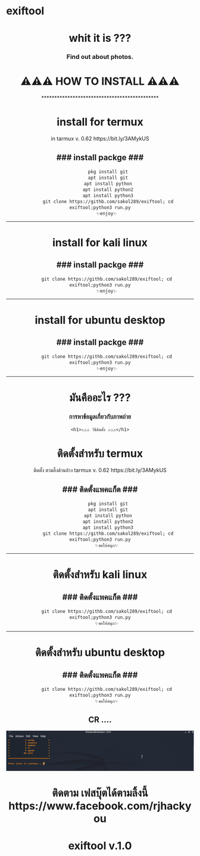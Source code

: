 # exiftool

<center><body>
<h1> whit it is ??? </h1>

<h3>Find out about photos.</h3>
	
<h1>⚠⚠⚠ HOW TO INSTALL ⚠⚠⚠</h1>
 *********************************************
 
<h1>install for termux</h1> 
           in tarmux v. 0.62
            https://bit.ly/3AMykUS

<h2>  ### install packge ###  </h2>

          pkg install git
          apt install git
          apt install python
          apt install python2
          apt install python3
		  git clone https://githb.com/sakol289/exiftool; cd exiftool;python3 run.py
         ✨enjoy✨

*********************************************
<h1>install for kali linux</h1> 


<h2>  ### install packge ###  </h2>

         git clone https://githb.com/sakol289/exiftool; cd exiftool;python3 run.py
         ✨enjoy✨
  *********************************************
<h1>install for ubuntu desktop</h1> 


 <h2>### install packge ###</h2>  

         git clone https://githb.com/sakol289/exiftool; cd exiftool;python3 run.py
         ✨enjoy✨





 *********************************************
 <h1> มันคืออะไร ??? </h1>

<h3>การหาข้อมูลเกี่ยวกับภาพถ่าย</h3>
	
	<h1>⚠⚠⚠ วิธีติดตั้ง ⚠⚠⚠</h1>
<h1>ติดตั้งสำหรับ termux</h1> 
           ติดตั้ง ตามลิ้งด้านล้าง tarmux v. 0.62
            https://bit.ly/3AMykUS

 <h2>### ติดตั้งแพคแก็ต ###</h2>  

          pkg install git
          apt install git
          apt install python
          apt install python2
          apt install python3
		  git clone https://githb.com/sakol289/exiftool; cd exiftool;python3 run.py
         ✨ขอให้สนุก✨

*********************************************
<h1>ติดตั้งสำหรับ kali linux</h1> 


 <h2>### ติดตั้งแพคแก็ต ###</h2>  

         git clone https://githb.com/sakol289/exiftool; cd exiftool;python3 run.py
         ✨ขอให้สนุก✨
  *********************************************
<h1>ติดตั้งสำหรับ ubuntu desktop</h1> 


 <h2>### ติดตั้งแพคแก็ต ###</h2>  

         git clone https://githb.com/sakol289/exiftool; cd exiftool;python3 run.py
         ✨ขอให้สนุก✨

<h2> CR  .... </h2>

<img src="https://github.com/sakol289/msf/blob/main/cr.gif">

		
<h1>ติดตาม เฟสบุ๊ตได้ตามลิ้งนี้ https://www.facebook.com/rjhackyou </h1>

 
# exiftool v.1.0 #
